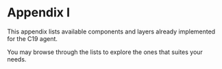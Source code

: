 # Appendix I

This appendix lists available components and layers already implemented for the C19 agent.

You may browse through the lists to explore the ones that suites your needs.
